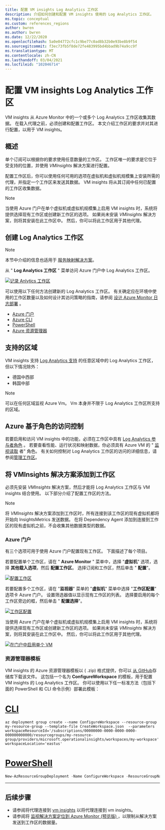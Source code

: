 ```yaml
---
title: 配置 VM insights Log Analytics 工作区
description: 介绍如何创建和配置 VM insights 使用的 Log Analytics 工作区。
ms.topic: conceptual
ms.custom: references_regions
author: bwren
ms.author: bwren
ms.date: 12/22/2020
ms.openlocfilehash: 5a0e04772cfc1c9be77c0ad8b32b0e93be8b9f54
ms.sourcegitcommit: f3ec73fb5f8de72fe483995bd4bbad9b74a9cc9f
ms.translationtype: MT
ms.contentlocale: zh-CN
ms.lasthandoff: 03/04/2021
ms.locfileid: "102046714"
---
```

# <a name="configure-log-analytics-workspace-for-vm-insights"></a>配置 VM insights Log Analytics 工作区
VM insights 从 Azure Monitor 中的一个或多个 Log Analytics 工作区收集其数据。 在载入代理之前，必须创建和配置工作区。 本文介绍工作区的要求并对其进行配置，以用于 VM insights。

## <a name="overview"></a>概述
单个订阅可以根据你的要求使用任意数量的工作区。 工作区唯一的要求是它位于受支持的位置，并使用 *VMInsights* 解决方案进行配置。

配置工作区后，你可以使用任何可用的选项在虚拟机和虚拟机规模集上安装所需的代理，并指定一个工作区来发送其数据。 VM insights 将从其订阅中任何已配置的工作区收集数据。

> [!NOTE]
> 当使用 Azure 门户在单个虚拟机或虚拟机规模集上启用 VM insights 时，系统将提供选择现有工作区或创建新工作区的选项。 如果尚未安装 *VMInsights* 解决方案，则将其安装在此工作区中。 然后，你可以将此工作区用于其他代理。


## <a name="create-log-analytics-workspace"></a>创建 Log Analytics 工作区

>[!NOTE]
>本节中介绍的信息也适用于 [服务映射解决方案](service-map.md)。 

从 " **Log Analytics 工作区** " 菜单访问 Azure 门户中 Log Analytics 工作区。

[![记录 Anlytics 工作区](media/vminsights-configure-workspace/log-analytics-workspaces.png)](media/vminsights-configure-workspace/log-analytics-workspaces.png#lightbox)

可以使用以下任何方法创建新的 Log Analytics 工作区。 有关确定应在环境中使用的工作区数量以及如何设计其访问策略的指南，请参阅 [设计 Azure Monitor 日志部署](../logs/design-logs-deployment.md) 。


* [Azure 门户](../logs/quick-create-workspace.md)
* [Azure CLI](../logs/quick-create-workspace-cli.md)
* [PowerShell](../logs/powershell-workspace-configuration.md)
* [Azure 资源管理器](../logs/resource-manager-workspace.md)

## <a name="supported-regions"></a>支持的区域
VM insights 支持 [Log Analytics 支持](https://azure.microsoft.com/global-infrastructure/services/?products=monitor&regions=all) 的任意区域中的 Log Analytics 工作区，但以下情况除外：

- 德国中西部
- 韩国中部

>[!NOTE]
>可以在任何区域监视 Azure Vm。 Vm 本身并不限于 Log Analytics 工作区所支持的区域。

## <a name="azure-role-based-access-control"></a>Azure 基于角色的访问控制
若要启用和访问 VM insights 中的功能，必须在工作区中具有 [Log Analytics 参与者角色](../logs/manage-access.md#manage-access-using-azure-permissions) 。 若要查看性能、运行状况和映射数据，你必须具有 Azure VM 的 " [监视读取](../roles-permissions-security.md#built-in-monitoring-roles) 者" 角色。 有关如何控制对 Log Analytics 工作区的访问的详细信息，请参阅[管理工作区](../logs/manage-access.md)。

## <a name="add-vminsights-solution-to-workspace"></a>将 VMInsights 解决方案添加到工作区
必须先安装 *VMInsights* 解决方案，然后才能将 Log Analytics 工作区与 VM insights 结合使用。 以下部分介绍了配置工作区的方法。

> [!NOTE]
> 将 *VMInsights* 解决方案添加到工作区时，所有连接到该工作区的现有虚拟机都将开始向 InsightsMetrics 发送数据。 在将 Dependency Agent 添加到连接到工作区的现有虚拟机之前，不会收集其他数据类型的数据。

### <a name="azure-portal"></a>Azure 门户
有三个选项可用于使用 Azure 门户配置现有工作区。 下面描述了每个项目。

若要配置单个工作区，请在 " **Azure Monitor** " 菜单中，选择 "**虚拟机**" 选项，选择 **其他载入选项**，然后 **配置工作区**。 选择订阅和工作区，然后单击 " **配置**"。

[![配置工作区](../vm/media/vminsights-enable-policy/configure-workspace.png)](../vm/media/vminsights-enable-policy/configure-workspace.png#lightbox)

若要配置多个工作区，请在 "**监视器**" 菜单的 "**虚拟机**" 菜单中选择 "**工作区配置**" 选项卡 Azure 门户。 设置筛选器值以显示现有工作区的列表。 选择要启用的每个工作区旁边的框，然后单击 " **配置选择**"。

[![工作区配置](../vm/media/vminsights-enable-policy/workspace-configuration.png)](../vm/media/vminsights-enable-policy/workspace-configuration.png#lightbox)


当使用 Azure 门户在单个虚拟机或虚拟机规模集上启用 VM insights 时，系统将提供选择现有工作区或创建新工作区的选项。 如果尚未安装 *VMInsights* 解决方案，则将其安装在此工作区中。 然后，你可以将此工作区用于其他代理。

[![在门户中启用单个 VM](../vm/media/vminsights-enable-portal/enable-vminsights-vm-portal.png)](../vm/media/vminsights-enable-portal/enable-vminsights-vm-portal.png#lightbox)


### <a name="resource-manager-template"></a>资源管理器模板
VM insights 的 Azure 资源管理器模板以 ( .zip) 格式提供，你可以 [从 GitHub](https://aka.ms/VmInsightsARMTemplates)存储库下载该文件。 这包括一个名为 **ConfigureWorkspace** 的模板，用于配置 VM insights 的 Log Analytics 工作区。 你可以使用以下任一标准方法（包括下面的 PowerShell 和 CLI 命令示例）部署此模板： 

# <a name="cli"></a>[CLI](#tab/CLI)

```azurecli
az deployment group create --name ConfigureWorkspace --resource-group my-resource-group --template-file CreateWorkspace.json  --parameters workspaceResourceId='/subscriptions/00000000-0000-0000-0000-000000000000/resourcegroups/my-resource-group/providers/microsoft.operationalinsights/workspaces/my-workspace' workspaceLocation='eastus'

```

# <a name="powershell"></a>[PowerShell](#tab/PowerShell)

```powershell
New-AzResourceGroupDeployment -Name ConfigureWorkspace -ResourceGroupName my-resource-group -TemplateFile ConfigureWorkspace.json -workspaceResourceId /subscriptions/00000000-0000-0000-0000-000000000000/resourcegroups/my-resource-group/providers/microsoft.operationalinsights/workspaces/my-workspace -location eastus
```

---



## <a name="next-steps"></a>后续步骤
- 请参阅将代理连接到 [vm insights](vminsights-enable-overview.md) 以将代理连接到 vm insights。
- 请参阅将 [监视解决方案定位到 Azure Monitor (预览版) ](../insights/solution-targeting.md) ，以限制从解决方案发送到工作区的数据量。
